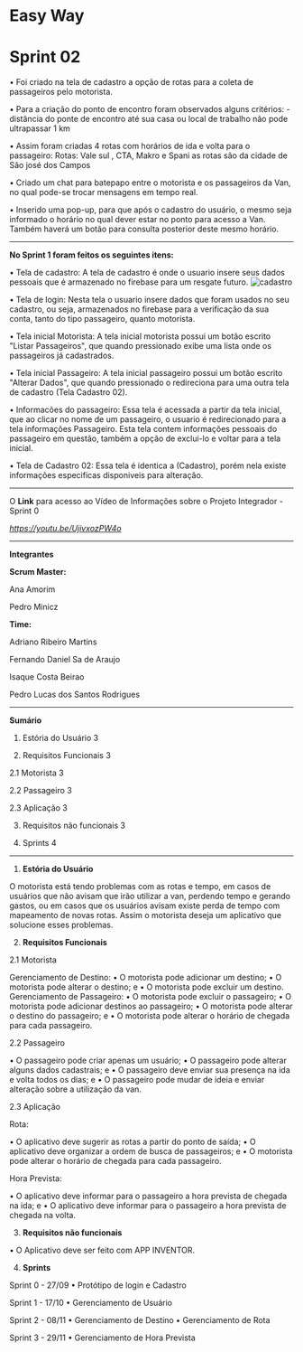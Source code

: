 # Easy Way



# Sprint 02

• Foi criado na tela de cadastro a opção de rotas para a coleta de passageiros pelo motorista.

• Para a  criação do ponto de encontro foram observados alguns critérios: - distância do ponte de encontro até sua casa ou local de trabalho não pode ultrapassar 1 km 

• Assim foram criadas 4 rotas com horários de ida e volta para o passageiro: Rotas: Vale sul , CTA, Makro e Spani as rotas são da cidade de São josé dos Campos 

• Criado um chat para batepapo entre o motorista e os passageiros da Van, no qual pode-se trocar mensagens em tempo real.

• Inserido uma pop-up, para que após o cadastro do usuário, o mesmo seja informado o horário no qual dever estar no ponto para acesso a Van. Também haverá um botão para consulta posterior deste mesmo horário.

 
__________________________________________________________________________________________________________________________


**No Sprint 1  foram feitos os seguintes itens:**


•   Tela de cadastro:
A tela de cadastro é onde o usuario insere seus dados pessoais que é armazenado no firebase para um resgate futuro.
![cadastro](https://gitlab.com/adrianormFatec/easyway2/-/blob/master/WhatsApp_Image_2020-10-18_at_17.02.01.jpeg)

•   Tela de login:
Nesta tela o usuario insere dados que foram usados no seu cadastro, ou seja, armazenados no firebase para a verificação da sua conta, 
tanto do tipo passageiro, quanto motorista.

•   Tela inicial Motorista:
A tela inicial motorista possui um botão escrito "Listar Passageiros", que quando pressionado exibe uma lista onde os passageiros já cadastrados.

•   Tela inicial Passageiro:
A tela inicial passageiro possui um botão escrito "Alterar Dados", que quando pressionado o redireciona para uma 
outra tela de cadastro (Tela Cadastro 02).

•   Informacões do passageiro:
Essa tela é acessada a partir da tela inicial, que ao clicar no nome de um passageiro, o usuario é redirecionado para a tela informações Passageiro.
Esta tela contem informações pessoais do passageiro em questão, também a opção de exclui-lo e voltar para a tela inicial.

•   Tela de Cadastro 02:
Essa tela é identica a (Cadastro), porém nela existe informações especificas disponiveis para alteração.



__________________________________________________________________________________________________________________________________________________







O **Link** para acesso ao Vídeo de Informações sobre o Projeto Integrador - Sprint 0

_https://youtu.be/UjivxozPW4o_




____________________________________________________________________________


**Integrantes**

**Scrum Master:**


Ana Amorim

Pedro Minicz


**Time:**

Adriano Ribeiro Martins

Fernando Daniel Sa de Araujo

Isaque Costa Beirao

Pedro Lucas dos Santos Rodrigues

__________________________________________________________________________________________________________________________________________________

**Sumário**

1.	Estória do Usuário  3

2.	Requisitos Funcionais	3

2.1 Motorista	3

2.2 Passageiro	3

2.3 Aplicação	3

3.	Requisitos não funcionais	3

4.	Sprints	4

__________________________________________________________________________________________________________________________________________________
1.  **Estória do Usuário**

O motorista está tendo problemas com as rotas e tempo, em casos de usuários que não avisam que irão utilizar a van, perdendo tempo e gerando gastos, ou em casos que os usuários avisam existe perda de tempo com mapeamento de novas rotas. Assim o motorista deseja um aplicativo que solucione esses problemas.

2.  **Requisitos Funcionais**

2.1 Motorista

Gerenciamento de Destino:
•	O motorista pode adicionar um destino;
•	O motorista pode alterar o destino; e
•	O motorista pode excluir um destino.
Gerenciamento de Passageiro:
•	O motorista pode excluir o passageiro;
•	O motorista pode adicionar destinos ao passageiro;
•	O motorista pode alterar o destino do passageiro; e
•	O motorista pode alterar o horário de chegada para cada passageiro.

2.2 Passageiro

•	O passageiro pode criar apenas um usuário;
•	O passageiro pode alterar alguns dados cadastrais; e
•	O passageiro deve enviar sua presença na ida e volta todos os dias; e
•	O passageiro pode mudar de ideia e enviar alteração sobre a utilização da van.

2.3 Aplicação

Rota:

•	O aplicativo deve sugerir as rotas a partir do ponto de saída;
•	O aplicativo deve organizar a ordem de busca de passageiros; e
•	O motorista pode alterar o horário de chegada para cada passageiro.

Hora Prevista:

•	O aplicativo deve informar para o passageiro a hora prevista de chegada na ida; e
•	O aplicativo deve informar para o passageiro a hora prevista de chegada na volta.

3.	**Requisitos não funcionais**

•	O Aplicativo deve ser feito com APP INVENTOR.


4.	**Sprints**

Sprint 0 - 27/09
•	Protótipo de login e Cadastro

Sprint 1 - 17/10
•	Gerenciamento de Usuário

Sprint 2 - 08/11
•	Gerenciamento de Destino 
•	Gerenciamento de Rota 

Sprint 3 - 29/11
•	Gerenciamento de Hora Prevista


